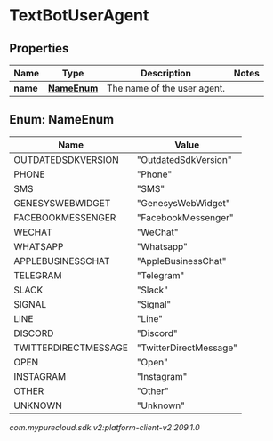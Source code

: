 # TextBotUserAgent


## Properties

| Name | Type | Description | Notes |
| ------------ | ------------- | ------------- | ------------- |
| **name** | [**NameEnum**](#Enum--NameEnum) | The name of the user agent. |  |


## Enum: NameEnum

| Name | Value |
| ---- | ----- |
| OUTDATEDSDKVERSION | &quot;OutdatedSdkVersion&quot; | 
| PHONE | &quot;Phone&quot; | 
| SMS | &quot;SMS&quot; | 
| GENESYSWEBWIDGET | &quot;GenesysWebWidget&quot; | 
| FACEBOOKMESSENGER | &quot;FacebookMessenger&quot; | 
| WECHAT | &quot;WeChat&quot; | 
| WHATSAPP | &quot;Whatsapp&quot; | 
| APPLEBUSINESSCHAT | &quot;AppleBusinessChat&quot; | 
| TELEGRAM | &quot;Telegram&quot; | 
| SLACK | &quot;Slack&quot; | 
| SIGNAL | &quot;Signal&quot; | 
| LINE | &quot;Line&quot; | 
| DISCORD | &quot;Discord&quot; | 
| TWITTERDIRECTMESSAGE | &quot;TwitterDirectMessage&quot; | 
| OPEN | &quot;Open&quot; | 
| INSTAGRAM | &quot;Instagram&quot; | 
| OTHER | &quot;Other&quot; | 
| UNKNOWN | &quot;Unknown&quot; | 




_com.mypurecloud.sdk.v2:platform-client-v2:209.1.0_
